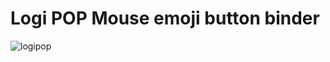 # Logi POP Mouse emoji button binder

![logipop](https://user-images.githubusercontent.com/3686065/218236952-cdd223ae-36d6-4ee4-882e-bb7002ad5e28.png)
